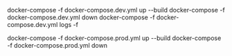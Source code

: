 docker-compose -f docker-compose.dev.yml up --build
docker-compose -f docker-compose.dev.yml down
docker-compose -f docker-compose.dev.yml logs -f

docker-compose -f docker-compose.prod.yml up --build
docker-compose -f docker-compose.prod.yml down
